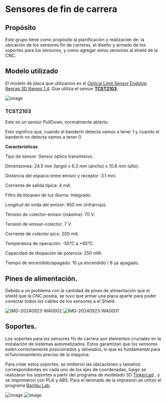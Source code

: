 # Sensores de fin de carrera

## Propósito

Este grupo tiene como propósito la planificación y realización de: la ubicación de los sensores fin de carreras, el diseño y armado de los soportes para los sensores, y como agregar estos sensores al shield de la CNC.

## Modelo utilizado

El modelo de placa que utilizamos es el [Optical Limit Sensor Endstop Reprap 3D Ramps 1.4](https://botland.store/limit-sensors-for-3d-printers/2659-optical-limit-sensor-endstop-reprap-3d-ramps-14-5904422359195.html#). Que utiliza el sensor [**TCST2103**](https://www.alldatasheet.es/datasheet-pdf/pdf/26411/VISHAY/TCST2103.html). 

![image](https://github.com/user-attachments/assets/2927b938-49a8-494d-b053-6a92b06d66e7)


### TCST2103

Este es un sensor PullDown, normalmente abierto.

Esto significa que, cuando el banderín detecta vamos a tener 1 y cuando el banderín no detecta vamos a tener 0.  

**Características**

Tipo de sensor: Sensor óptico transmisivo.

Dimensiones: 24.5 mm (largo) x 6.3 mm (ancho) x 10.8 mm (alto).

Distancia del espacio entre emisor y receptor: 3.1 mm.

Corriente de salida típica: 4 mA.

Filtro de bloqueo de luz diurna: Integrado.

Longitud de onda del emisor: 950 nm (infrarrojo).

Tensión de colector-emisor (máxima): 70 V.

Tensión de emisor-colector: 7 V.

Corriente de colector pico: 200 mA.

Temperatura de operación: -55°C a +85°C.

Capacidad de disipación de potencia: 250 mW.

Tiempo de encendido/apagado: 10 µs encendido / 8 µs apagado.

## Pines de alimentación.

Debido a un problema con la cantidad de pines de alimentación que el shield que la CNC poseia, se tuvo que armar una placa aparte para poder conectar todos los cables de los sensores a el Shield.

![IMG-20240923-WA0002](https://github.com/user-attachments/assets/2bf7665b-61c3-4233-892c-3ec93471a5d7)
![IMG-20240923-WA0001](https://github.com/user-attachments/assets/9aa0ff8a-7539-438b-9a1f-01d96179be53)

## Soportes.

Los soportes para los sensores fin de carrera son elementos cruciales en la instalación de sistemas automatizados. Estos garantizan que los sensores estén correctamente posicionados y alineados, lo que es fundamental para el funcionamiento preciso de la máquina.

Para crear estos soportes, se midieron las ubicaciones y tamaños correspondientes en cada uno de los ejes de coordenadas, luego se realizaron los soportes a partir del programa de modelado 3D [Tinkercad](https://www.tinkercad.com/)
, y se imprimieron con PLA y ABS. Para el laminado de la impresion se utilizo el programa [Bambu Lab](https://bambulab.com/en-us/download/studio).

![image](https://github.com/user-attachments/assets/3149863d-df30-4ada-83e2-d8cb9f027ef5) ![image](https://github.com/user-attachments/assets/2b5ba92f-57b1-4365-89ce-cb53e3129a67)



